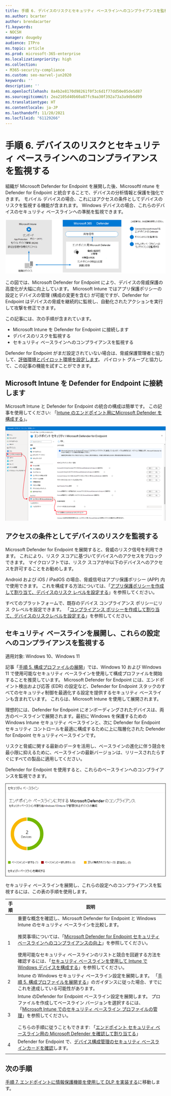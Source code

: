 ```yaml
---
title: 手順 6. デバイスのリスクとセキュリティ ベースラインへのコンプライアンスを監視する
ms.author: bcarter
author: brendacarter
f1.keywords:
- NOCSH
manager: dougeby
audience: ITPro
ms.topic: article
ms.prod: microsoft-365-enterprise
ms.localizationpriority: high
ms.collection:
- M365-security-compliance
ms.custom: seo-marvel-jun2020
keywords: ''
description: ''
ms.openlocfilehash: 8a4b2e8170d98261f0f3c6d1f77dd50e05de5d87
ms.sourcegitcommit: 2ea2105d40b60a87fc9aa30f392a73a3a9db6d99
ms.translationtype: HT
ms.contentlocale: ja-JP
ms.lasthandoff: 11/20/2021
ms.locfileid: "61129266"
---
```

# <a name="step-6-monitor-device-risk-and-compliance-to-security-baselines"></a>手順 6. デバイスのリスクとセキュリティ ベースラインへのコンプライアンスを監視する

組織が Microsoft Defender for Endpoint を展開した後、MicrosoftI ntune を Defender for Endpoint と統合することで、デバイスの分析情報と保護を強化できます。 モバイル デバイスの場合、これにはアクセスの条件としてデバイスのリスクを監視する機能が含まれます。 Windows デバイスの場合、これらのデバイスのセキュリティ ベースラインへの準拠を監視できます。 

![エンドポイントとMicrosoft Intuneの統合図のディフェンダー](../media/devices/devices-defender-for-endpoint-steps.png#lightbox)

この図では、Microsoft Defender for Endpoint により、デバイスの脅威保護の高度化が大幅に向上しています。 Microsoft Intune ではアプリ保護ポリシーの設定とデバイスの管理 (構成の変更を含む) が可能ですが、Defender for Endpoint はデバイスの脅威を継続的に監視し、自動化されたアクションを実行して攻撃を修正できます。 

この記事には、次の手順が含まれています。
- Microsoft Intune を Defender for Endpoint に接続します
- デバイスのリスクを監視する
- セキュリティ ベースラインへのコンプライアンスを監視する

Defender for Endpoint がまだ設定されていない場合は、脅威保護管理者と協力して、[評価環境とパイロット環境を設定します](../security/defender/eval-defender-endpoint-overview.md)。 パイロット グループと協力して、この記事の機能を試すことができます。

## <a name="connect-microsoft-intune-to-defender-for-endpoint"></a>Microsoft Intune を Defender for Endpoint に接続します

Microsoft Intune と Defender for Endpoint の統合の構成は簡単です。 この記事を使用してください: 「[Intune のエンドポイント用にMicrosoft Defender を構成する](/mem/intune/protect/advanced-threat-protection-configure)」。 

![Intune をエンドポイントの Microsoft Defender に接続する](../media/devices/connect-intune-to-microsoft-defender.png#lightbox)

## <a name="monitor-device-risk-as-a-condition-for-access"></a>アクセスの条件としてデバイスのリスクを監視する

Microsoft Defender for Endpoint を展開すると、脅威のリスク信号を利用できます。 これにより、リスク スコアに基づいてデバイスへのアクセスをブロックできます。 マイクロソフトでは、リスク スコアが中以下のデバイスへのアクセスを許可することをお勧めします。

Android および iOS / iPadOS の場合、脅威信号はアプリ保護ポリシー (APP) 内で使用できます。 これを構成する方法については、「[アプリ保護ポリシーを作成して割り当て、デバイスのリスク レベルを設定する](/mem/intune/protect/advanced-threat-protection-configure)」を参照してください。

すべてのプラットフォームで、既存のデバイス コンプライアンス ポリシーにリス クレベルを設定できます。 「[コンプライアンス ポリシーを作成して割り当て、デバイスのリスクレベルを設定する](/mem/intune/protect/advanced-threat-protection-configure)」を参照してください。

## <a name="deploy-security-baselines-and-monitor-compliance-to-these-settings"></a>セキュリティ ベースラインを展開し、これらの設定へのコンプライアンスを監視する

適用対象: Windows 10、Windows 11

記事「[手順 5. 構成プロファイルの展開](manage-devices-with-intune-configuration-profiles.md)」では、Windows 10 および Windows 11 で使用可能なセキュリティ ベースラインを使用して構成プロファイルを開始することを推奨しています。 Microsoft Defender for Endpoint には、エンドポイント検出および応答 (EDR) の設定など、Defender for Endpoint スタックのすべてのセキュリティ制御を最適化する設定を提供するセキュリティ ベースラインも含まれています。 これらは、Microsoft Intune を使用して展開されます。

理想的には、Defender for Endpoint にオンボーディングされたデバイスは、両方のベースラインで展開されます。最初に Windows を保護するための Windows Intune セキュリティ ベースラインと、次に Defender for Endpoint セキュリティ コントロールを最適に構成するために上に階層化された Defender for Endpoint セキュリティベースラインです。

リスクと脅威に関する最新のデータを活用し、ベースラインの進化に伴う競合を最小限に抑えるために、ベースラインの最新バージョンは、リリースされたらすぐにすべての製品に適用してください。 

Defender for Endpoint を使用すると、これらのベースラインへのコンプライアンスを監視できます。 

![セキュリティ ベースラインへのコンプライアンスを監視するためのカード](../media/devices/secconmgmt-baseline-card.png#lightbox)

セキュリティ ベースラインを展開し、これらの設定へのコンプライアンスを監視するには、この表の手順を使用します。


|手順  |説明  |
|---------|---------|
|1     |重要な概念を確認し、Microsoft Defender for Endpoint と Windows Intune のセキュリティ ベースラインを比較します。 <br><br>推奨事項については、「[Microsoft Defender for Endpoint セキュリティ ベースラインへのコンプライアンスの向上](../security/defender-endpoint/configure-machines-security-baseline.md)」を参照してください。<br><br>使用可能なセキュリティ ベースラインのリストと競合を回避する方法を確認するには、「[セキュリティ ベースラインを使用して Intune で Windows デバイスを構成する](/mem/intune/protect/security-baselines)」を参照してください。         |
|2     |  Intune の Windows セキュリティ ベースライン設定を展開します。 「[手順 5. 構成プロファイルを展開する](manage-devices-with-intune-configuration-profiles.md)」のガイダンスに従った場合、すでにこれを達成している可能性があります。        |
|3    |  Intune のDefender for Endpoint ベースライン設定を展開します。 プロファイルを作成してベースライン バージョンを選択するには、「[Microsoft Intune でのセキュリティ ベースライン プロファイルの管理](/mem/intune/protect/security-baselines-configure)」を参照してください。<br><br>こちらの手順に従うこともできます: 「[エンドポイント セキュリティ ベースライン用の Microsoft Defender を確認して割り当てる](../security/defender-endpoint/configure-machines-security-baseline.md#review-and-assign-the-microsoft-defender-for-endpoint-security-baseline)」     |
|4     | Defender for Endpoint で、[デバイス構成管理のセキュリティ ベースラインカードを確認](../security/defender-endpoint/configure-machines.md)します。          |
| | |

## <a name="next-steps"></a>次の手順
[手順 7. エンドポイントに情報保護機能を使用して DLP を実装する](manage-devices-with-intune-dlp-mip.md)に移動します。